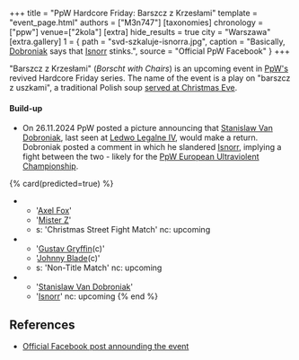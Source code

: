 +++
title = "PpW Hardcore Friday: Barszcz z Krzesłami"
template = "event_page.html"
authors = ["M3n747"]
[taxonomies]
chronology = ["ppw"]
venue=["2kola"]
[extra]
hide_results = true
city = "Warszawa"
[extra.gallery]
1 = { path = "svd-szkaluje-isnorra.jpg", caption = "Basically, [Dobroniak](@/w/stanislaw-van-dobroniak.md) says that [Isnorr](@/w/isnorr.md) stinks.", source = "Official PpW Facebook" }
+++

"Barszcz z Krzesłami" (_Borscht with Chairs_) is an upcoming event in [PpW's](@/o/ppw.md) revived Hardcore Friday series.
The name of the event is a play on "barszcz z uszkami", a traditional Polish soup [served at Christmas Eve][wigilia].

#### Build-up

* On 26.11.2024 PpW posted a picture announcing that [Stanislaw Van Dobroniak](@/w/stanislaw-van-dobroniak.md), last seen at [Ledwo Legalne IV](@/e/ppw/2024-06-08-ppw-ledwo-legalne-4.md), would make a return. Dobroniak posted a comment in which he slandered [Isnorr](@/w/isnorr.md), implying a fight between the two - likely for the [PpW European Ultraviolent Championship](@/c/ppw-european-ultraviolent-championship.md).

{% card(predicted=true) %}
- - '[Axel Fox](@/w/axel-fox.md)'
  - '[Mister Z](@/w/mister-z.md)'
  - s: 'Christmas Street Fight Match'
    nc: upcoming
- - '[Gustav Gryffin](@/w/gustav-gryffin.md)(c)'
  - '[Johnny Blade](@/w/johnny-blade.md)(c)'
  - s: 'Non-Title Match'
    nc: upcoming
- - '[Stanislaw Van Dobroniak](@/w/stanislaw-van-dobroniak.md)'
  - '[Isnorr](@/w/isnorr.md)'
    nc: upcoming
{% end %}

## References

* [Official Facebook post announding the event](https://www.facebook.com/OficjalnePPW/posts/pfbid02enHaiiLSDJbPT47DiuCoiEMuwk4TCxGqtfHsGLC7T46xaE4d9rg6ssipBKLivMWnl)

[wigilia]: https://en.wikipedia.org/wiki/Wigilia

